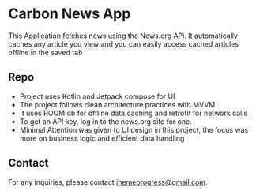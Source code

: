 # Carbon News App

This Application fetches news using the News.org APi. It automatically caches any article you view and you can easily access cached articles offline in the saved tab

## Repo

- Project uses Kotlin and Jetpack compose for UI
- The project follows clean architecture practices with MVVM.
- It uses ROOM db for offline data caching and retrofit for network calls
- To get an API key, log in to the news.org site for one.
- Minimal Attention was given to UI design in this project, the focus was more on business logic and efficient data handling



## Contact

For any inquiries, please contact [ihemeprogress@gmail.com](mailto:ihemeprogress@gmail.com).
